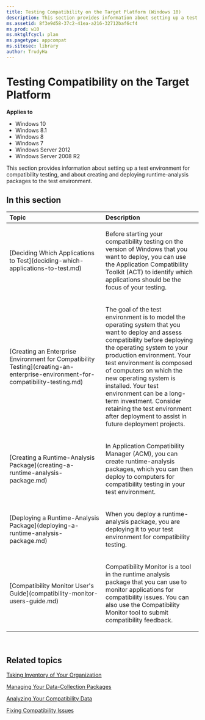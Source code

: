 ```yaml
---
title: Testing Compatibility on the Target Platform (Windows 10)
description: This section provides information about setting up a test environment for compatibility testing, and about creating and deploying runtime-analysis packages to the test environment.
ms.assetid: 8f3e9d58-37c2-41ea-a216-32712baf6cf4
ms.prod: w10
ms.mktglfcycl: plan
ms.pagetype: appcompat
ms.sitesec: library
author: TrudyHa
---
```


# Testing Compatibility on the Target Platform


**Applies to**

-   Windows 10
-   Windows 8.1
-   Windows 8
-   Windows 7
-   Windows Server 2012
-   Windows Server 2008 R2

This section provides information about setting up a test environment for compatibility testing, and about creating and deploying runtime-analysis packages to the test environment.

## In this section


<table>
<colgroup>
<col width="50%" />
<col width="50%" />
</colgroup>
<thead>
<tr class="header">
<th align="left">Topic</th>
<th align="left">Description</th>
</tr>
</thead>
<tbody>
<tr class="odd">
<td align="left"><p>[Deciding Which Applications to Test](deciding-which-applications-to-test.md)</p></td>
<td align="left"><p>Before starting your compatibility testing on the version of Windows that you want to deploy, you can use the Application Compatibility Toolkit (ACT) to identify which applications should be the focus of your testing.</p></td>
</tr>
<tr class="even">
<td align="left"><p>[Creating an Enterprise Environment for Compatibility Testing](creating-an-enterprise-environment-for-compatibility-testing.md)</p></td>
<td align="left"><p>The goal of the test environment is to model the operating system that you want to deploy and assess compatibility before deploying the operating system to your production environment. Your test environment is composed of computers on which the new operating system is installed. Your test environment can be a long-term investment. Consider retaining the test environment after deployment to assist in future deployment projects.</p></td>
</tr>
<tr class="odd">
<td align="left"><p>[Creating a Runtime-Analysis Package](creating-a-runtime-analysis-package.md)</p></td>
<td align="left"><p>In Application Compatibility Manager (ACM), you can create runtime-analysis packages, which you can then deploy to computers for compatibility testing in your test environment.</p></td>
</tr>
<tr class="even">
<td align="left"><p>[Deploying a Runtime-Analysis Package](deploying-a-runtime-analysis-package.md)</p></td>
<td align="left"><p>When you deploy a runtime-analysis package, you are deploying it to your test environment for compatibility testing.</p></td>
</tr>
<tr class="odd">
<td align="left"><p>[Compatibility Monitor User's Guide](compatibility-monitor-users-guide.md)</p></td>
<td align="left"><p>Compatibility Monitor is a tool in the runtime analysis package that you can use to monitor applications for compatibility issues. You can also use the Compatibility Monitor tool to submit compatibility feedback.</p></td>
</tr>
</tbody>
</table>

 

## Related topics


[Taking Inventory of Your Organization](taking-inventory-of-your-organization.md)

[Managing Your Data-Collection Packages](managing-your-data-collection-packages.md)

[Analyzing Your Compatibility Data](analyzing-your-compatibility-data.md)

[Fixing Compatibility Issues](fixing-compatibility-issues.md)

 

 





